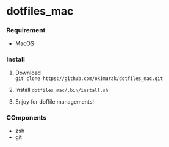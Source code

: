 # dotfiles_mac

### Requirement
- MacOS

### Install

1. Download  
  `git clone https://github.com/okimurak/dotfiles_mac.git`

2. Install
  `dotfiles_mac/.bin/install.sh`

4. Enjoy for doffile managements!

### COmponents

- zsh
- git